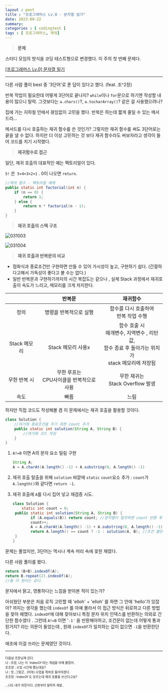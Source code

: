 ```yaml
---
layout : post
title : "프로그래머스 Lv.0 - 문자열 밀기"
date: 2023-09-22
summary: 
categories : [ codingtest ]
tags : [ 프로그래머스, 재귀]
---
```


> **문제**

스터디 모임의 방식을 코딩 테스트형으로 변경했다. 이 주의 첫 번째 문제다.

[[프로그래머스 Lv.0] 문자열 밀기](https://school.programmers.co.kr/learn/courses/30/lessons/120921)

---

다른 사람 풀이 best 중 '3단어'로 푼 답이 있다고 했다.  (feat. 조^2장) 

반복 작업이 필요한데 어떻게 3단어로 끝나지?  `while`이나 `for`문으로 하기엔 작성할 내용이 많으니 탈락.  그것보다는 `a.chars()`?, `a.tocharArray()`? 같은 걸 사용했으려나? 

집에 가는 지하철 안에서 끊임없이 고민을 했다.  반복은 하는데 짧게 줄일 수 있는 메서드라...  

메서드를 다시 호출하는 재귀 함수를 쓴 것인가? 그렇지만 재귀 함수를 써도 3단어로는 끝을 낼 수 없다. 하지만 더 이상 고민하는 것 보다 재귀 함수라도 써보자라고 생각이 들어 코드를 치기 시작했다. 


>  **재귀함수로 접근**

일단, 재귀 호출의 대표적인 예는 팩토리얼이 있다. 

`5!` 은` 5×4×3×2×1` .  0이 나오면 `return`.

```java
//재귀 함수 - 팩토리얼 예제
public static int factorial(int n) {
    if (n == 0) {
        return 1;
    } else {
        return n * factorial(n - 1);
    }
}
```

> **재귀 호출의 스택 구조**

![031003](../../assets/images/2023-09-22-01/031003.png)

![031004](../../assets/images/2023-09-22-01/031004.png)


> **재귀 호출과 반복문의 비교**

* 점화식과 종료조건만 구현하면 만들 수 있어 가시성이 높고, 구현하기 쉽다.
  (간결하다고해서 가독성이 좋다고 볼 수는 없다.)
* 일반 반복문과 구현하기까지의 시간 복잡도는 같으나 , 실제 Stack 과정에서 재귀호출이 속도가 느리고, 메모리를 크게 차지한다.

|                   | 반복문 |재귀함수 |
| :---------------------------: | :-------------------------: | :-------------------------: |
|         정의         |            명령을 반복적으로 실행            |함수를 다시 호출하여<br>반복 작업 수행|
|     <br/>Stack 메모리     |            <br/>Stack 메모리 사용x            |함수 호출  시 <br>매개변수, 지역변수 , 리턴값, <br>함수 종료 후 돌아가는 위치가 <br>stack 메모리에 저장됨|
| 무한 반복 시 |            무한 루프는<br>CPU사이클을 반복적으로 사용            |무한 재귀는 <br>Stack Overflow 발생|
|     속도     |   빠름|느림|



하지만 직접 코드도 작성해볼 겸 이 문제에서는  재귀 호출을 활용할 것이다.

```java
class Solution {
    //여기에 종료조건을 주기 위한 count 추가
	public static int solution(String A, String B) {
        //여기에 코드 작성
	}
}
```

1. `A!=B` 이면 A의 문자 요소 밀림 구현

   ```java
   String A;
   A = A.charAt(A.length() -1) + A.substring(0, A.length() -1)
   ```

2. 재귀 호출 탈출을 위해 `solution` 바깥에 `static`  `count`요소 추가 : `count`가 `A.length()`와 같다면 `return -1`.

3. 재귀 호출에  `A`를 다시 집어 넣고 재검증 시도.

   ```java
   class Solution {
       static int count = 0; 
   	public static int solution(String A, String B) {
           if (A.equals(B)) return count; //문자열이 일치하면 count 반환 후 역행하기.
           count++;
           A = A.charAt(A.length() -1) + A.substring(0, A.length() -1) 
           return A.length() == count ? -1 : solution(A, B); //조건 불만족 시 재귀 호출
   	}
   }	
   ```

문제는 풀었지만,  3단어는 역시나 계속 머리 속에 꽂힌 채였다.

다른 사람 풀이를 봤다.  

```java
return (B+B).indexOf(A);
return B.repeat(2).indexOf(A);
//둘 다 원리는 같다.
```

문자에서 맑고, 영롱하다는 느낌을 받아본 적이 있는가? 

아쉬웠던 부분은 처음 로직 고민할 때  'elloh' + 'elloh' 를 하면 그 안에 'hello'가 있잖아? 까지는 생각을 했는데 `indexOf` 를 아예 몰라서 이 접근 방식은 뒤로하고 다른 방법을 찾아 헤맸다.  `indexOf`에 대해 찾아보니  특정 문자 위치 인덱스를 반환하는 의외로 간단한 함수였다 . 그런데  `A!=B` 이면  '`-1'` 을 반환해야하고, 조건문이 없는데 어떻게 통과된거지? 라는 의문이 들었는데 , 원래 `indexOf`가 일치하는 값이 없으면 `-1`을 반환한단다. 

애초에 이걸 쓰라는 문제였던 것이다.  

***
<span style="font-size: x-small;">
다음날 조장님께 갔다.<Br>
나 :  조장, 나는 이 `IndexOf`라는 개념을 아예 몰랐어.<Br>
조조장 : 수업 시간에 했는데요?<Br>
나 : 앗..그렇군.. (머쓱) 수업을 똑바로 들어야겠다.<Br>
조조장 : IndexOf 도 모르는데 재귀 호출을 쓰신다고요?<Br><Br>
...나도 내가 의문이다.  근본부터 잘하자 제발..
</span>

